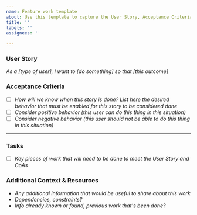 ```yaml
---
name: Feature work template
about: Use this template to capture the User Story, Acceptance Criteria, and Tasks associated with feature work
title: ''
labels: ''
assignees: ''

---
```


### User Story
_As a [type of user], I want to [do something] so that [this outcome]_

### Acceptance Criteria
- [ ] _How will we know when this story is done?  List here the desired behavior that must be enabled for this story to be considered done_ 
- [ ] _Consider positive behavior (this user can do this thing in this situation)_ 
- [ ] _Consider negative behavior (this user should not be able to do this thing in this situation)_

-----------------------------------------

### Tasks
- [ ] _Key pieces of work that will need to be done to meet the User Story and CoAs_

### Additional Context & Resources
* _Any additional information that would be useful to share about this work_
* _Dependencies, constraints?_ 
* _Info already known or found, previous work that's been done?_
